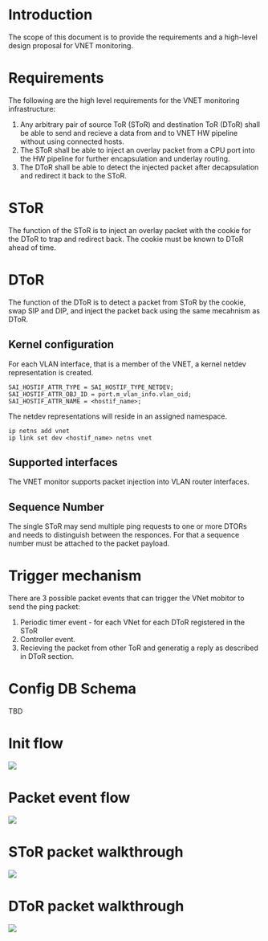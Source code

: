 # Introduction

The scope of this document is to provide the requirements and a high-level design proposal for VNET monitoring.

# Requirements

The following are the high level requirements for the VNET monitoring infrastructure:
1. Any arbitrary pair of source ToR (SToR) and destination ToR (DToR) shall be able to send and recieve a data from and to VNET HW pipeline without using connected hosts.
2. The SToR shall be able to inject an overlay packet from a CPU port into the HW pipeline for further encapsulation and underlay routing.
3. The DToR shall be able to detect the injected packet after decapsulation and redirect it back to the SToR.

# SToR

The function of the SToR is to inject an overlay packet with the cookie for the DToR to trap and redirect back.
The cookie must be known to DToR ahead of time.

# DToR

The function of the DToR is to detect a packet from SToR by the cookie, swap SIP and DIP, and inject the packet back using the same mecahnism as DToR.

## Kernel configuration

For each VLAN interface, that is a member of the VNET, a kernel netdev representation is created.

```
SAI_HOSTIF_ATTR_TYPE = SAI_HOSTIF_TYPE_NETDEV;
SAI_HOSTIF_ATTR_OBJ_ID = port.m_vlan_info.vlan_oid;
SAI_HOSTIF_ATTR_NAME = <hostif_name>;
```

The netdev representations will reside in an assigned namespace.

```
ip netns add vnet
ip link set dev <hostif_name> netns vnet
```

## Supported interfaces

The VNET monitor supports packet injection into VLAN router interfaces.

## Sequence Number

The single SToR may send multiple ping requests to one or more DTORs and needs to distinguish between the responces.
For that a sequence number must be attached to the packet payload.


# Trigger mechanism

There are 3 possible packet events that can trigger the VNet mobitor to send the ping packet:
1. Periodic timer event - for each VNet for each DToR registered in the SToR
2. Controller event.
3. Recieving the packet from other ToR and generatig a reply as described in DToR section.

# Config DB Schema

TBD

# Init flow

![](https://github.com/marian-pritsak/sonic/blob/patch-2/doc/vxlan/Init.jpg)

# Packet event flow

![](https://github.com/marian-pritsak/sonic/blob/patch-2/doc/vxlan/PKT_EVENT.jpg)

# SToR packet walkthrough

![](https://github.com/marian-pritsak/sonic/blob/patch-2/doc/vxlan/DToR.jpg)

# DToR packet walkthrough

![](https://github.com/marian-pritsak/sonic/blob/patch-2/doc/vxlan/SToR.jpg)
